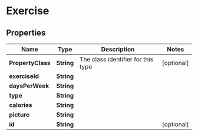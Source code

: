 
# Exercise

## Properties
Name | Type | Description | Notes
------------ | ------------- | ------------- | -------------
**PropertyClass** | **String** | The class identifier for this type |  [optional]
**exerciseId** | **String** |  | 
**daysPerWeek** | **String** |  | 
**type** | **String** |  | 
**calories** | **String** |  | 
**picture** | **String** |  | 
**id** | **String** |  |  [optional]




